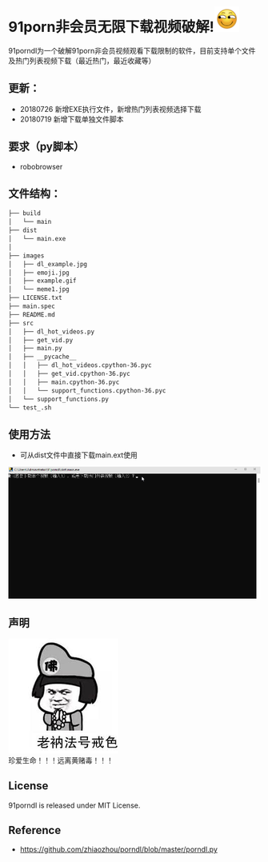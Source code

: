 # 91porn非会员无限下载视频破解!<img src="./images/emoji.jpg" width="50">
91porndl为一个破解91porn非会员视频观看下载限制的软件，目前支持单个文件及热门列表视频下载（最近热门，最近收藏等）   

## 更新：
* 20180726 新增EXE执行文件，新增热门列表视频选择下载
* 20180719 新增下载单独文件脚本

## 要求（py脚本）
* robobrowser

## 文件结构：
```bash
├── build
│   └── main
├── dist
│   └── main.exe
│  
├── images
│   ├── dl_example.jpg
│   ├── emoji.jpg
│   ├── example.gif
│   └── meme1.jpg
├── LICENSE.txt
├── main.spec
├── README.md
├── src
│   ├── dl_hot_videos.py
│   ├── get_vid.py
│   ├── main.py
│   ├── __pycache__
│   │   ├── dl_hot_videos.cpython-36.pyc
│   │   ├── get_vid.cpython-36.pyc
│   │   ├── main.cpython-36.pyc
│   │   └── support_functions.cpython-36.pyc
│   └── support_functions.py
└── test_.sh
```

## 使用方法
* 可从dist文件中直接下载main.ext使用   
   
![](./images/example.gif)

## 声明
![](./images/meme1.jpg)    
珍爱生命！！！远离黄赌毒！！！

## License
91porndl is released under MIT License.

## Reference
* https://github.com/zhiaozhou/porndl/blob/master/porndl.py